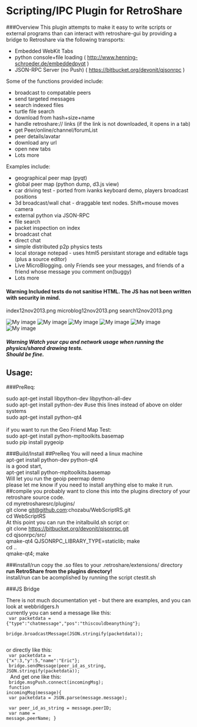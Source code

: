 Scripting/IPC Plugin for RetroShare
=========

###Overview
This plugin attempts to make it easy to write scripts or external programs than can interact with retroshare-gui by providing a bridge to Retroshare via the following transports:
- Embedded WebKit Tabs
- python console+file loading ( http://www.henning-schroeder.de/embeddedpyqt )
- JSON-RPC Server (no Push) ( https://bitbucket.org/devonit/qjsonrpc )

Some of the functions provided include:
- broadcast to compatable peers
- send targeted messages
- search indexed files
- turtle file search
- download from hash+size+name
- handle retroshare:// links (if the link is not downloaded, it opens in a tab)
- get Peer/online/channel/forumList
- peer details/avatar
- download any url
- open new tabs
- Lots more

Examples include:
- geographical peer map (pyqt)
- global peer map (python dump, d3.js view)
- car driving test - ported from ivanks keyboard demo, players broadcast positions<br/>
- 3d broadcast/wall chat - draggable text nodes. Shift+mouse moves camera<br/>
- external python via JSON-RPC
- file search
- packet inspection on index
- broadcast chat
- direct chat
- simple distributed p2p physics tests
- local storage notepad - uses html5 persistant storage and editable tags (plus a source editor)
- Live MicroBlogging. only Friends see your messages, and friends of a friend whose message you comment on(buggy)
- Lots more


#### Warning Included tests do not sanitise HTML. The JS has not been written with security in mind.
index12nov2013.png  microblog12nov2013.png  search12nov2013.png

![My image](http://chozabu.net/stuff/microblog12nov2013.png)
![My image](http://chozabu.net/stuff/search12nov2013.png)
![My image](http://chozabu.net/stuff/index12nov2013.png)
![My image](http://chozabu.net/stuff/WebScriptRS.png)
![My image](http://chozabu.net/stuff/WebScriptRS1.png)
![My image](http://chozabu.net/stuff/WebScriptRS2.png)

##### Warning Watch your cpu and network usage when running the physics/shared drawing tests.<br> Should be fine.

## Usage:

###PreReq:

sudo apt-get install libpython-dev libpython-all-dev<br>
sudo apt-get install python-dev #use this lines instead of above on older systems<br>
sudo apt-get install python-qt4<br>
<br>
if you want to run the Geo Friend Map Test:<br>
sudo apt-get install python-mpltoolkits.basemap<br>
sudo pip install pygeoip<br>

###Build/Install
##PreReq
You will need a linux machine <br>
apt-get install python-dev python-qt4 <br>
is a good start, <br>
apt-get install python-mpltoolkits.basemap<br>
Will let you run the geoip peermap demo <br>
please let me know if you need to install anything else to make it run.
##compile
you probably want to clone this into the plugins directory of your retroshare source code.<br>
cd myretrosharesrc/plugins/ <br>
git clone git@github.com:chozabu/WebScriptRS.git<br>
cd WebScriptRS<br>
At this point you can run the initalbuild.sh script or:<br>
  git clone https://bitbucket.org/devonit/qjsonrpc.git<br>
  cd qjsonrpc/src/<br>
  qmake-qt4 QJSONRPC_LIBRARY_TYPE=staticlib; make<br>
  cd ..<br>
  qmake-qt4; make<br>

###install/run
copy the .so files to your .retroshare/extensions/ directory<br>
**run RetroShare from the plugins directory!**<br>
install/run can be acomplished by running the script ctestit.sh<br>

###JS Bridge

There is not much documentation yet - but there are examples, and you can look at webbridgers.h <br>
currently you can send a message like this: <br>
<code>
var packetdata = {"type":"chatmessage","pos":"thiscouldbeanything"}; <br>
bridge.broadcastMessage(JSON.stringify(packetdata)); <br>
</code>

or directly like this: <br>
<code>
var packetdata = {"x":3,"y":5,"name":"Eric"}; <br>
bridge.sendMessage(peer_id_as_string, JSON.stringify(packetdata)); <br>
</code>
And get one like this: <br>
<code>
bridge.msgPush.connect(incomingMsg); <br>
function incomingMsg(message){ <br>
  var packetdata = JSON.parse(message.message); <br>
  var peer_id_as_string = message.peerID; <br>
  var name = message.peerName;
}
</code>
